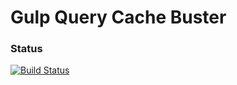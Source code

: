 # Gulp Query Cache Buster

### Status
[![Build Status](https://travis-ci.org/DetectiveQuack/gulp-query-cache-buster.svg?branch=master)](https://travis-ci.org/DetectiveQuack/gulp-query-cache-buster)
